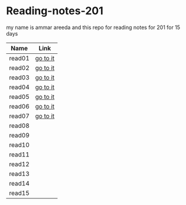 # Reading-notes-201

my name is ammar areeda and this repo for reading notes for 201 for 15 days

| Name | Link |
| --- | --- |
| read01| [go to it](https://ammar00areeda.github.io/Reading-notes-201/read01) |
| read02| [go to it](https://ammar00areeda.github.io/Reading-notes-201/read02) |
| read03| [go to it](https://ammar00areeda.github.io/Reading-notes-201/read03) |
| read04| [go to it](https://ammar00areeda.github.io/Reading-notes-201/read04) |
| read05| [go to it](https://ammar00areeda.github.io/Reading-notes-201/read05) |
| read06| [go to it](https://ammar00areeda.github.io/Reading-notes-201/read06) |
| read07| [go to it](https://ammar00areeda.github.io/Reading-notes-201/read07) |
| read08|<!-- [go to it](https://ammar00areeda.github.io/Reading-notes-201/read08)--> |
| read09|<!-- [go to it](https://ammar00areeda.github.io/Reading-notes-201/read09)--> |
| read10|<!-- [go to it](https://ammar00areeda.github.io/Reading-notes-201/read10)--> |
| read11|<!-- [go to it](https://ammar00areeda.github.io/Reading-notes-201/read11)--> |
| read12|<!-- [go to it](https://ammar00areeda.github.io/Reading-notes-201/read12)--> |
| read13|<!-- [go to it](https://ammar00areeda.github.io/Reading-notes-201/read13)--> |
| read14|<!-- [go to it](https://ammar00areeda.github.io/Reading-notes-201/read14)--> |
| read15|<!-- [go to it](https://ammar00areeda.github.io/Reading-notes-201/read15)--> |